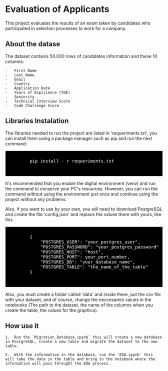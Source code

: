 # Evaluation of Applicants

This project evaluates the results of an exam taken by candidates who participated in selection processes to work for a company.

## About the datase

The dataset contains 50.000 rows of candidates information and these 10 columns:

    -   First Name
    -   Last Name
    -   Email
    -   Country
    -   Application Date
    -   Years of Expirience (YOE)
    -   Seniority
    -   Technical Interview Score
    -   Code Challenge Score

## Libraries Instalation

The libraries needed to run the project are listed in 'requeriments.txt', you can install them using a package manager such as pip and run the next command:

<div style="background-color: #000000;font-size: 14px ;color: #FFFFFF; padding: 10px; border: 1px solid #ccc">
    <pre>
        pip install - r requeriments.txt
    </pre>
</div>

It's recommended that you enable the digital environment (venv) and run the command to conserve your PC's resources.
However, you can run the command without using the environment just once and continue using the project without any problems.

Also, if you want to use by your own, you will need to download PostgreSQL and create the file 'config.json' and replace the values there with yours, like this

<div style="background-color: #000000;font-size: 14px ;color: #FFFFFF; padding: 10px; border: 1px solid #ccc">
    <pre>
        {
            "POSTGRES_USER": "your_postgres_user",
            "POSTGRES_PASSWORD": "your_postgres_password",
            "POSTGRES_HOST": "host",
            "POSTGRES_PORT": your_port_number,
            "POSTGRES_DB": "your_database_name",
            "POSTGRES_TABLE": "the_name_of_the_table"
        }
    </pre>
</div>

Also, you must create a folder called 'data' and inside there, put the csv file with your dataset, and of course, change the neccesaries values in the notebooks (The path to the dataset, the name of the columns when you create the table, the values for the graphics).

## How use it

    1.  Run the ´Migration_Database.ipynb´ this will create a new database in PostgreSQL, create a new table and migrate the dataset to the new table.

    2.  With the information in the database, run the ´EDA.ipynb´ this will take the data in the table and bring to the notebook where the information will pass throught the EDA process.